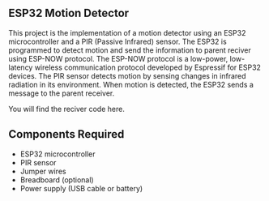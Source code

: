 ## ESP32 Motion Detector

This project is the implementation of a motion detector using an ESP32 microcontroller and a PIR (Passive Infrared) sensor. The ESP32 is programmed to detect motion and send the information to parent reciver using ESP-NOW protocol. The ESP-NOW protocol is a low-power, low-latency wireless communication protocol developed by Espressif for ESP32 devices.
The PIR sensor detects motion by sensing changes in infrared radiation in its environment. When motion is detected, the ESP32 sends a message to the parent receiver.

You will find the reciver code here.

## Components Required

- ESP32 microcontroller
- PIR sensor
- Jumper wires
- Breadboard (optional)
- Power supply (USB cable or battery)
